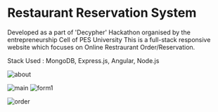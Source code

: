 # Restaurant Reservation System
Developed as a part of 'Decypher' Hackathon organised by the entrepreneurship Cell of PES University
This is a full-stack responsive website which focuses on Online Restraurant Order/Reservation.

Stack Used : MongoDB, Express.js, Angular, Node.js

![about](https://user-images.githubusercontent.com/51396834/84576848-5c83c400-add5-11ea-910f-aa495c747fc3.jpg)




![main](https://user-images.githubusercontent.com/51396834/84576871-77563880-add5-11ea-9711-8b5bb74f771a.jpg)
![form1](https://user-images.githubusercontent.com/51396834/84576863-6d343a00-add5-11ea-9fcc-14da81e5b91d.jpg)

![order](https://user-images.githubusercontent.com/51396834/84576875-8341fa80-add5-11ea-9b6a-e9a0c9d3279a.jpg)
